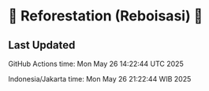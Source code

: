 
# 🌳 Reforestation (Reboisasi) 🌲

## Last Updated

GitHub Actions time: Mon May 26 14:22:44 UTC 2025

Indonesia/Jakarta time: Mon May 26 21:22:44 WIB 2025
